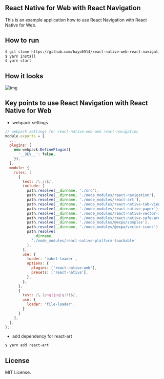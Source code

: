 ## React Native for Web with React Navigation
This is an example application how to use React Navigation with React Native for Web.

## How to run
```sh
$ git clone https://github.com/hayo0914/react-native-web-react-navigation-example
$ yarn install
$ yarn start
```

## How it looks
![img](https://i.gyazo.com/8ffdc37a5fbfd124c5842977953cefcc.gif)

## Key points to use React Navigation with React Native for Web

- webpack settings
```js
// webpack settings for react-native-web and react-navigation
module.exports = {
  ...
  plugins: [
    new webpack.DefinePlugin({
      '__DEV__': false,
    }),
  ],
  module: {
    rules: [
      {
        test: /\.js$/,
        include: [
          path.resolve(__dirname, './src'),
          path.resolve(__dirname, './node_modules/react-navigation'),
          path.resolve(__dirname, './node_modules/react-art'),
          path.resolve(__dirname, './node_modules/react-native-tab-view'),
          path.resolve(__dirname, './node_modules/react-native-paper'),
          path.resolve(__dirname, './node_modules/react-native-vector-icons'),
          path.resolve(__dirname, './node_modules/react-native-safe-area-view'),
          path.resolve(__dirname, './node_modules/@expo/samples'),
          path.resolve(__dirname, './node_modules/@expo/vector-icons'),
          path.resolve(
            __dirname,
            './node_modules/react-native-platform-touchable'
          ),
        ],
        use: {
          loader: 'babel-loader',
          options: {
            plugins: ['react-native-web'],
            presets: ['react-native'],
          },
        },
      },
      {
        test: /\.(png|jpg|gif)$/,
        use: {
          loader: 'file-loader',
        }
      }
    ],
  },
};

```

- add dependency for react-art
```sh
$ yarn add react-art
```

## License
MIT License.

